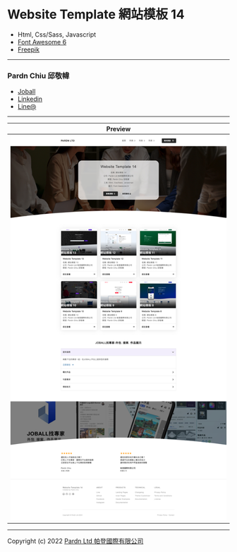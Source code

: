 # Website Template 網站模板 14

- Html, Css/Sass, Javascript
- [Font Awesome 6](https://fontawesome.com/v6/search)
- [Freepik](https://www.freepik.com)

***

### Pardn Chiu 邱敬幃

- [Joball](https://joball.tw/@pardnltd)
- [Linkedin](https://www.linkedin.com/in/pardnchiu/)
- [Line@](http://lin.ee/Gtcb5kc)

***

| Preview |
|---|
| ![Website Template 網站模板 8 預覽](./image/index.jpg) |

***

Copyright (c) 2022 [Pardn Ltd 帕登國際有限公司](https://joball.tw/@pardnltd)


